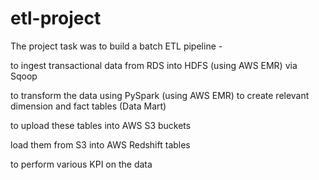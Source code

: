 # etl-project


The project task was to build a batch ETL pipeline -  

  to ingest transactional data from RDS into HDFS (using AWS EMR) via Sqoop
  
  to transform the data using PySpark (using AWS EMR) to create relevant dimension and fact tables (Data Mart) 
  
  to upload these tables into AWS S3 buckets
  
  load them from S3 into AWS Redshift tables
  
  to perform various KPI on the data



